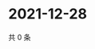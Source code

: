 # 2021-12-28

共 0 条

<!-- BEGIN WEIBO -->
<!-- 最后更新时间 Tue Dec 28 2021 11:12:11 GMT+0800 (China Standard Time) -->

<!-- END WEIBO -->
